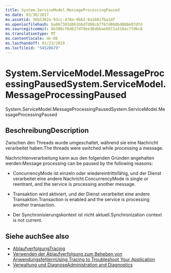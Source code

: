 ```yaml
---
title: System.ServiceModel.MessageProcessingPaused
ms.date: 03/30/2017
ms.assetid: 36b5302a-93cc-478a-9bb2-8a1601fba1df
ms.openlocfilehash: ba067303d861bbd7d88c67f6fd868bd808e07dfd
ms.sourcegitcommit: 6b308cf6d627d78ee36dbbae8972a310ac7fd6c8
ms.translationtype: MT
ms.contentlocale: de-DE
ms.lasthandoff: 01/23/2019
ms.locfileid: "54528679"
---
```

# <a name="systemservicemodelmessageprocessingpaused"></a><span data-ttu-id="8e413-102">System.ServiceModel.MessageProcessingPaused</span><span class="sxs-lookup"><span data-stu-id="8e413-102">System.ServiceModel.MessageProcessingPaused</span></span>
<span data-ttu-id="8e413-103">System.ServiceModel.MessageProcessingPaused</span><span class="sxs-lookup"><span data-stu-id="8e413-103">System.ServiceModel.MessageProcessingPaused</span></span>  
  
## <a name="description"></a><span data-ttu-id="8e413-104">Beschreibung</span><span class="sxs-lookup"><span data-stu-id="8e413-104">Description</span></span>  
 <span data-ttu-id="8e413-105">Zwischen den Threads wurde umgeschaltet, während sie eine Nachricht verarbeitet haben.</span><span class="sxs-lookup"><span data-stu-id="8e413-105">The threads were switched while processing a message.</span></span>  
  
 <span data-ttu-id="8e413-106">Nachrichtenverarbeitung kann aus den folgenden Gründen angehalten werden:</span><span class="sxs-lookup"><span data-stu-id="8e413-106">Message processing can be paused by the following reasons:</span></span>  
  
-   <span data-ttu-id="8e413-107">ConcurrencyMode ist einzeln oder wiedereintrittsfähig, und der Dienst verarbeitet eine andere Nachricht.</span><span class="sxs-lookup"><span data-stu-id="8e413-107">ConcurrencyMode is single or reentrant, and the service is processing another message.</span></span>  
  
-   <span data-ttu-id="8e413-108">Transaktion wird aktiviert, und der Dienst verarbeitet eine andere Transaktion.</span><span class="sxs-lookup"><span data-stu-id="8e413-108">Transaction is enabled and the service is processing another transaction.</span></span>  
  
-   <span data-ttu-id="8e413-109">Der Synchronisierungskontext ist nicht aktuell.</span><span class="sxs-lookup"><span data-stu-id="8e413-109">Synchronization context is not current.</span></span>  
  
## <a name="see-also"></a><span data-ttu-id="8e413-110">Siehe auch</span><span class="sxs-lookup"><span data-stu-id="8e413-110">See also</span></span>
- [<span data-ttu-id="8e413-111">Ablaufverfolgung</span><span class="sxs-lookup"><span data-stu-id="8e413-111">Tracing</span></span>](../../../../../docs/framework/wcf/diagnostics/tracing/index.md)
- [<span data-ttu-id="8e413-112">Verwenden der Ablaufverfolgung zum Beheben von Anwendungsfehlern</span><span class="sxs-lookup"><span data-stu-id="8e413-112">Using Tracing to Troubleshoot Your Application</span></span>](../../../../../docs/framework/wcf/diagnostics/tracing/using-tracing-to-troubleshoot-your-application.md)
- [<span data-ttu-id="8e413-113">Verwaltung und Diagnose</span><span class="sxs-lookup"><span data-stu-id="8e413-113">Administration and Diagnostics</span></span>](../../../../../docs/framework/wcf/diagnostics/index.md)

